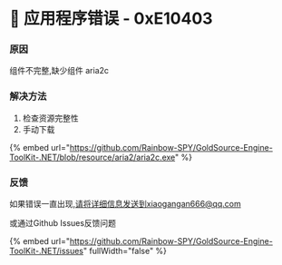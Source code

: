 # 📁 应用程序错误 - 0xE10403

### 原因

组件不完整,缺少组件 aria2c

### 解决方法

1. 检查资源完整性
2. 手动下载

{% embed url="https://github.com/Rainbow-SPY/GoldSource-Engine-ToolKit-.NET/blob/resource/aria2/aria2c.exe" %}

### 反馈

如果错误一直出现,请将详细信息发送到xiaogangan666@qq.com

或通过Github Issues反馈问题

{% embed url="https://github.com/Rainbow-SPY/GoldSource-Engine-ToolKit-.NET/issues" fullWidth="false" %}


